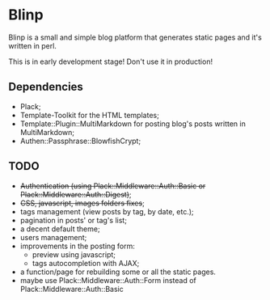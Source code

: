 Blinp
=====

Blinp is a small and simple blog platform that generates static pages and it's written in perl.

This is in early development stage! Don't use it in production!

Dependencies
------------

* Plack;
* Template-Toolkit for the HTML templates;
* Template::Plugin::MultiMarkdown for posting blog's posts written in MultiMarkdown;
* Authen::Passphrase::BlowfishCrypt;

TODO
----
* ~~Authentication (using Plack::Middleware::Auth::Basic or Plack::Middleware::Auth::Digest)~~;
* ~~CSS, javascript, images folders fixes~~;
* tags management (view posts by tag, by date, etc.);
* pagination in posts' or tag's list;
* a decent default theme;
* users management;
* improvements in the posting form:
	* preview using javascript;
	* tags autocompletion with AJAX;
* a function/page for rebuilding some or all the static pages.
* maybe use Plack::Middleware::Auth::Form instead of Plack::Middleware::Auth::Basic
